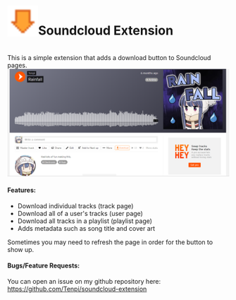 <img src="assets/icon.png" height="70" width="70" align="left">
<h1>Soundcloud Extension</h1>
<br>
This is a simple extension that adds a download button to Soundcloud pages.

<img src="assets/example.png">

#### Features:
- Download individual tracks (track page)
- Download all of a user's tracks (user page)
- Download all tracks in a playlist (playlist page)
- Adds metadata such as song title and cover art

Sometimes you may need to refresh the page in order for the button to show up.

#### Bugs/Feature Requests:
You can open an issue on my github repository here: https://github.com/Tenpi/soundcloud-extension

